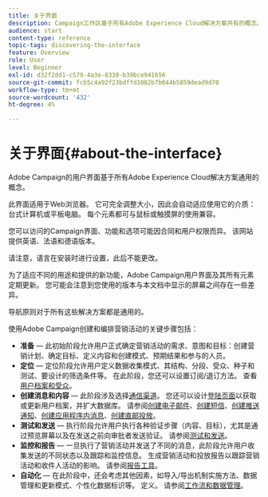 ```yaml
---
title: 关于界面
description: Campaign工作区基于所有Adobe Experience Cloud解决方案共有的概念。
audience: start
content-type: reference
topic-tags: discovering-the-interface
feature: Overview
role: User
level: Beginner
exl-id: d32f2dd1-c579-4a3e-8330-b39bce941656
source-git-commit: fcb5c4a92f23bdffd1082b7b044b5859dead9d70
workflow-type: tm+mt
source-wordcount: '432'
ht-degree: 4%

---
```


# 关于界面{#about-the-interface}

Adobe Campaign的用户界面基于所有Adobe Experience Cloud解决方案通用的概念。

此界面适用于Web浏览器。 它可完全调整大小，因此会自动适应使用它的介质：台式计算机或平板电脑。 每个元素都可与鼠标或触摸屏的使用兼容。

您可以访问的Campaign界面、功能和选项可能因合同和用户权限而异。 该网站提供英语、法语和德语版本。

请注意，语言在安装时进行设置，此后不能更改。

为了适应不同的用途和提供的新功能，Adobe Campaign用户界面及其所有元素定期更新。 您可能会注意到您使用的版本与本文档中显示的屏幕之间存在一些差异。

导航原则对于所有这些解决方案都是通用的。

使用Adobe Campaign创建和编排营销活动的关键步骤包括：

* **准备** — 此初始阶段允许用户正式确定营销活动的需求、意图和目标：创建营销计划、确定目标、定义内容和创建模式、预期结果和参与的人员。
* **定位** — 定位阶段允许用户定义数据收集模式、其结构、分段、受众、种子和测试、要设计的筛选条件等。 在此阶段，您还可以设置订阅/退订方法。 查看[用户档案和受众](../../audiences/using/about-profiles.md)。
* **创建消息和内容** — 此阶段涉及选择[通信渠道](../../channels/using/get-started-communication-channels.md)。 您还可以设计[登陆页面](../../channels/using/getting-started-with-landing-pages.md)以获取或更新用户档案，并扩大数据库。 请参阅[创建电子邮件](../../channels/using/creating-an-email.md)、[创建短信](../../channels/using/creating-an-sms-message.md)、[创建推送通知](../../channels/using/preparing-and-sending-a-push-notification.md)、[创建应用程序内消息](../../channels/using/about-in-app-messaging.md)、[创建直邮投放](../../channels/using/creating-the-direct-mail.md)。
* **测试和发送** — 执行阶段允许用户执行各种验证步骤（内容、目标），尤其是通过预览屏幕以及在发送之前向审批者发送验证。 请参阅[测试和发送](../../sending/using/get-started-sending-messages.md)。
* **监控和报告** — 一旦执行了营销活动并发送了不同的消息，此阶段允许用户收集发送的不同状态以及跟踪和监控信息。 生成营销活动和投放报告以跟踪营销活动和收件人活动的影响。 请参阅[报告工具](../../reporting/using/about-dynamic-reports.md)。
* **自动化** — 在此阶段中，还会考虑其他因素，如导入/导出机制实施方法、数据管理和更新模式、个性化数据标识等。 定义。 请参阅[工作流和数据管理](../../automating/using/get-started-workflows.md)。

